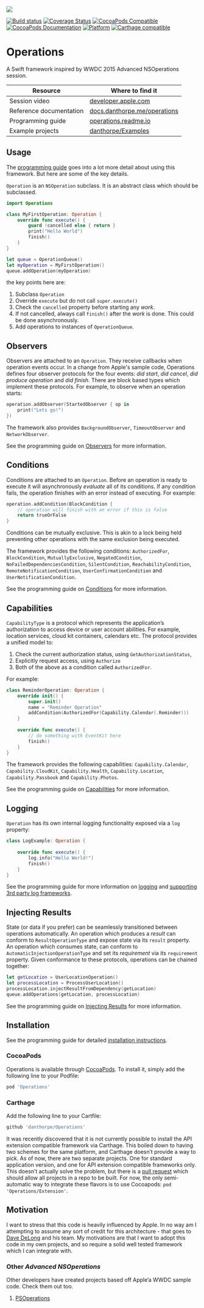 ![](https://raw.githubusercontent.com/ProcedureKit/ProcedureKit/development/header.png)

[![Build status](https://badge.buildkite.com/4bc80b0824c6357ae071342271cb503b8994cf0cfa58645849.svg?branch=master)](https://buildkite.com/blindingskies/operations)
[![Coverage Status](https://coveralls.io/repos/github/danthorpe/Operations/badge.svg?branch=development)](https://coveralls.io/github/danthorpe/Operations?branch=development)
[![CocoaPods Compatible](https://img.shields.io/cocoapods/v/Operations.svg?style=flat)](https://cocoapods.org/pods/Operations)
[![CocoaPods Documentation](https://img.shields.io/cocoapods/metrics/doc-percent/Operations.svg?style=flat)](https://cocoapods.org/pods/Operations)
[![Platform](https://img.shields.io/cocoapods/p/Operations.svg?style=flat)](http://cocoadocs.org/docsets/Operations)
[![Carthage compatible](https://img.shields.io/badge/Carthage-compatible-4BC51D.svg?style=flat)](https://github.com/Carthage/Carthage)


# Operations

A Swift framework inspired by WWDC 2015 Advanced NSOperations session.

Resource | Where to find it
---------|-----------------
Session video | [developer.apple.com](https://developer.apple.com/videos/wwdc/2015/?id=226)
Reference documentation | [docs.danthorpe.me/operations](http://docs.danthorpe.me/operations/2.9.0/index.html)
Programming guide | [operations.readme.io](https://operations.readme.io)
Example projects | [danthorpe/Examples](https://github.com/danthorpe/Examples)

## Usage

The [programming guide](https://operations.readme.io/docs) goes into a lot more detail about using this framework. But here are some of the key details.

`Operation` is an `NSOperation` subclass. It is an abstract class which should be subclassed.

```swift
import Operations

class MyFirstOperation: Operation {
    override func execute() {
        guard !cancelled else { return }
        print("Hello World")
        finish()
    }
}

let queue = OperationQueue()
let myOperation = MyFirstOperation()
queue.addOperation(myOperation)
```

the key points here are:

1. Subclass `Operation`
2. Override `execute` but do not call `super.execute()`
3. Check the `cancelled` property before starting any *work*.
4. If not cancelled, always call `finish()` after the *work* is done. This could be done asynchronously.
5. Add operations to instances of `OperationQueue`.

## Observers

Observers are attached to an `Operation`. They receive callbacks when operation events occur. In a change from Apple's sample code, Operations defines four observer protocols for the four events: *did start*, *did cancel*, *did produce operation* and *did finish*. There are block based types which implement these protocols. For example, to observe when an operation starts:

```swift
operation.addObserver(StartedObserver { op in 
    print("Lets go!")
})
```

The framework also provides `BackgroundObserver`, `TimeoutObserver` and `NetworkObserver`.

See the programming guide on [Observers](https://operations.readme.io/docs/observers) for more information.

## Conditions

Conditions are attached to an `Operation`. Before an operation is ready to execute it will asynchronously *evaluate* all of its conditions. If any condition fails, the operation finishes with an error instead of executing. For example:

```swift
operation.addCondition(BlockCondition { 
    // operation will finish with an error if this is false
    return trueOrFalse
}
``` 

Conditions can be mutually exclusive. This is akin to a lock being held preventing other operations with the same exclusion being executed.

The framework provides the following conditions: `AuthorizedFor`, `BlockCondition`, `MutuallyExclusive`, `NegatedCondition`, `NoFailedDependenciesCondition`, `SilentCondition`, `ReachabilityCondition`, `RemoteNotificationCondition`, `UserConfirmationCondition` and `UserNotificationCondition`.

See the programming guide on [Conditions](https://operations.readme.io/docs/conditions) for more information.

## Capabilities

`CapabilityType` is a protocol which represents the application’s authorization to access device or user account abilities. For example, location services, cloud kit containers, calendars etc. The protocol provides a unified model to:
 
1. Check the current authorization status, using `GetAuthorizationStatus`, 
2. Explicitly request access, using `Authorize`
3. Both of the above as a condition called `AuthorizedFor`. 

For example:

```swift
class ReminderOperation: Operation {
    override init() {
        super.init()
        name = "Reminder Operation"
        addCondition(AuthorizedFor(Capability.Calendar(.Reminder)))
    }
   
    override func execute() {
        // do something with EventKit here
        finish()
    }
}
```
The framework provides the following capabilities: `Capability.Calendar`, `Capability.CloudKit`, `Capability.Health`, `Capability.Location`, `Capability.Passbook` and `Capability.Photos`.

See the programming guide on [Capabilities](https://operations.readme.io/docs/capabilities) for more information.

## Logging

`Operation` has its own internal logging functionality exposed via a `log` property:

```swift
class LogExample: Operation {
   
    override func execute() {
        log.info("Hello World!")
        finish()
    }
}
```

See the programming guide for more information on [logging](https://operations.readme.io/docs/logging) and [supporting 3rd party log frameworks](https://operations.readme.io/docs/custom-logging).

## Injecting Results

State (or data if you prefer) can be seamlessly transitioned between operations automatically. An operation which produces a *result* can conform to `ResultOperationType` and expose state via its `result` property. An operation which consumes state, can conform to `AutomaticInjectionOperationType` and set its *requirement* via its `requirement` property. Given conformance to these protocols, operations can be chained together:

```swift
let getLocation = UserLocationOperation()
let processLocation = ProcessUserLocation()
processLocation.injectResultFromDependency(getLocation)
queue.addOperations(getLocation, processLocation)
```

See the programming guide on [Injecting Results](https://operations.readme.io/docs/injecting-results) for more information.

## Installation

See the programming guide for detailed [installation instructions](https://operations.readme.io/docs/installing).

### CocoaPods

Operations is available through [CocoaPods](http://cocoapods.org). To install
it, simply add the following line to your Podfile:

```ruby
pod 'Operations'
```

### Carthage

Add the following line to your Cartfile:

```ruby
github 'danthorpe/Operations'
```

It was recently discovered that it is not currently possible to install the API extension compatible framework via Carthage. This boiled down to having two schemes for the same platform, and Carthage doesn’t provide a way to pick. As of now, there are two separate projects. One for standard application version, and one for API extension compatible frameworks only. This doesn’t actually solve the problem, but there is a [pull request](https://github.com/Carthage/Carthage/pull/892) which should allow all projects in a repo to be built. For now, the only semi-automatic way to integrate these flavors is to use Cocoapods: `pod 'Operations/Extension'`. 

## Motivation

I want to stress that this code is heavily influenced by Apple. In no way am I attempting to assume any sort of credit for this architecture - that goes to [Dave DeLong](https://twitter.com/davedelong) and his team. My motivations are that I want to adopt this code in my own projects, and so require a solid well tested framework which I can integrate with.

### Other *Advanced NSOperations*
Other developers have created projects based off Apple’a WWDC sample code. Check them out too.

1. [PSOperations](https://github.com/pluralsight/PSOperations)

